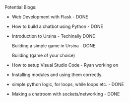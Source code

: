 Potential Blogs:
* Web Development with Flask - DONE

* How to build a chatbot using Python - DONE

* Introduction to Ursina - Techinally DONE

    Building a simple game in Ursina - DONE

    Building (game of your choice)

* How to setup Visual Studio Code - Ryan working on

* Installing modules and using them correctly.

* simple python logic, for loops, while loops etc. - DONE

* Making a chatroom with sockets/networking - DONE